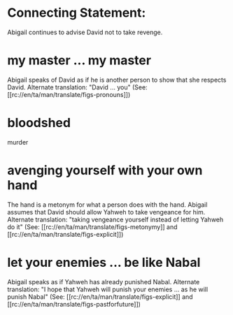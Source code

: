 # Connecting Statement:

Abigail continues to advise David not to take revenge.

# my master ... my master

Abigail speaks of David as if he is another person to show that she respects David. Alternate translation: "David ... you" (See: [[rc://en/ta/man/translate/figs-pronouns]])

# bloodshed

murder

# avenging yourself with your own hand

The hand is a metonym for what a person does with the hand. Abigail assumes that David should allow Yahweh to take vengeance for him. Alternate translation: "taking vengeance yourself instead of letting Yahweh do it" (See: [[rc://en/ta/man/translate/figs-metonymy]] and [[rc://en/ta/man/translate/figs-explicit]])

# let your enemies ... be like Nabal

Abigail speaks as if Yahweh has already punished Nabal. Alternate translation: "I hope that Yahweh will punish your enemies ... as he will punish Nabal" (See: [[rc://en/ta/man/translate/figs-explicit]] and [[rc://en/ta/man/translate/figs-pastforfuture]])

